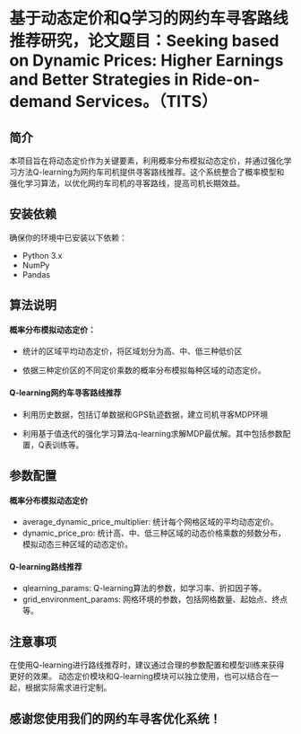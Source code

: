 # 基于动态定价和Q学习的网约车寻客路线推荐研究，论文题目：Seeking based on Dynamic Prices: Higher Earnings and Better Strategies in Ride-on-demand Services。（TITS）

## 简介

本项目旨在将动态定价作为关键要素，利用概率分布模拟动态定价，并通过强化学习方法Q-learning为网约车司机提供寻客路线推荐。这个系统整合了概率模型和强化学习算法，以优化网约车司机的寻客路线，提高司机长期效益。

## 安装依赖

确保你的环境中已安装以下依赖：

- Python 3.x
- NumPy
- Pandas

## 算法说明

#### 概率分布模拟动态定价：

- 统计的区域平均动态定价，将区域划分为高、中、低三种低价区

- 依据三种定价区的不同定价乘数的概率分布模拟每种区域的动态定价。

#### Q-learning网约车寻客路线推荐

- 利用历史数据，包括订单数据和GPS轨迹数据，建立司机寻客MDP环境

- 利用基于值迭代的强化学习算法q-learning求解MDP最优解。其中包括参数配置，Q表训练等。

## 参数配置

#### 概率分布模拟动态定价

- average_dynamic_price_multiplier: 统计每个网格区域的平均动态定价。
- dynamic_price_pro: 统计高、中、低三种区域的动态价格乘数的频数分布，模拟动态三种区域的动态定价。

#### Q-learning路线推荐

- qlearning_params: Q-learning算法的参数，如学习率、折扣因子等。
- grid_environment_params: 网格环境的参数，包括网格数量、起始点、终点等。

## 注意事项

在使用Q-learning进行路线推荐时，建议通过合理的参数配置和模型训练来获得更好的效果。
动态定价模块和Q-learning模块可以独立使用，也可以结合在一起，根据实际需求进行定制。



## 感谢您使用我们的网约车寻客优化系统！
